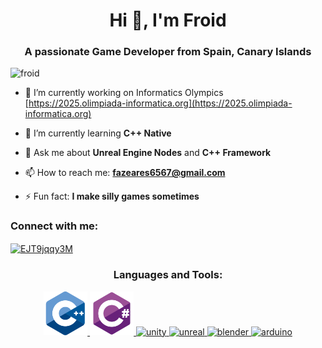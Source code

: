 <h1 align="center">Hi 👋, I'm Froid</h1>
<h3 align="center">A passionate Game Developer from Spain, Canary Islands</h3>

<p align="left"> 
  <img src="https://komarev.com/ghpvc/?username=froid&label=Profile%20views&color=0e75b6&style=flat" alt="froid" /> 
</p>

- 🔭 I’m currently working on Informatics Olympics [https://2025.olimpiada-informatica.org](https://2025.olimpiada-informatica.org)

- 🌱 I’m currently learning **C++ Native**

- 💬 Ask me about **Unreal Engine Nodes** and **C++ Framework**

- 📫 How to reach me: **fazeares6567@gmail.com**

- ⚡ Fun fact: **I make silly games sometimes**

<h3 align="left">Connect with me:</h3>
<p align="left">
  <a href="https://discord.gg/EJT9jqqy3M" target="blank">
    <img align="center" src="https://raw.githubusercontent.com/rahuldkjain/github-profile-readme-generator/master/src/images/icons/Social/discord.svg" alt="EJT9jqqy3M" height="30" width="40" />
  </a>
</p>

<h3 align="center">Languages and Tools:</h3>
<p align="center">
  <!-- C++ -->
  <a href="https://www.w3schools.com/cpp/" target="_blank" rel="noreferrer">
    <img src="https://raw.githubusercontent.com/devicons/devicon/master/icons/cplusplus/cplusplus-original.svg" alt="cplusplus" width="70" height="70"/>
  </a>

  <!-- C# -->
  <a href="https://www.w3schools.com/cs/" target="_blank" rel="noreferrer">
    <img src="https://raw.githubusercontent.com/devicons/devicon/master/icons/csharp/csharp-original.svg" alt="csharp" width="70" height="70"/>
  </a>

  <!-- Unity -->
  <a href="https://unity.com/" target="_blank" rel="noreferrer">
    <img src="https://www.vectorlogo.zone/logos/unity3d/unity3d-icon.svg" alt="unity" width="150" height="150"/>
  </a>

  <!-- Unreal Engine -->
  <a href="https://unrealengine.com/" target="_blank" rel="noreferrer">
    <img src="https://raw.githubusercontent.com/kenangundogan/fontisto/036b7eca71aab1bef8e6a0518f7329f13ed62f6b/icons/svg/brand/unreal-engine.svg" alt="unreal" width="150" height="150"/>
  </a>

  <!-- Blender -->
  <a href="https://www.blender.org/" target="_blank" rel="noreferrer">
    <img src="https://download.blender.org/branding/community/blender_community_badge_white.svg" alt="blender" width="100" height="100"/>
  </a>

  <!-- Arduino -->
  <a href="https://www.arduino.cc/" target="_blank" rel="noreferrer">
    <img src="https://cdn.worldvectorlogo.com/logos/arduino-1.svg" alt="arduino" width="50" height="50"/>
  </a>
</p>
